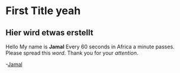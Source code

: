 # First Title yeah
## Hier wird etwas erstellt

Hello My name is **Jamal** Every 60 seconds in Africa a minute passes.
Please spread this *word*. Thank you for your _attention_.

-[Jamal](https://www.youtube.com/watch?v=7Zm1hPbmzPw)




